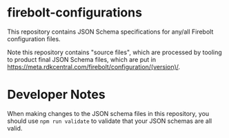 firebolt-configurations
=======================

This repository contains JSON Schema specifications for any/all Firebolt configuration files.

Note this repository contains "source files", which are processed by tooling to product final JSON Schema files, which are put in https://meta.rdkcentral.com/firebolt/configuration/(version)/.


# Developer Notes

When making changes to the JSON schema files in this repository, you should use `npm run validate` to validate that your JSON schemas are all valid.
